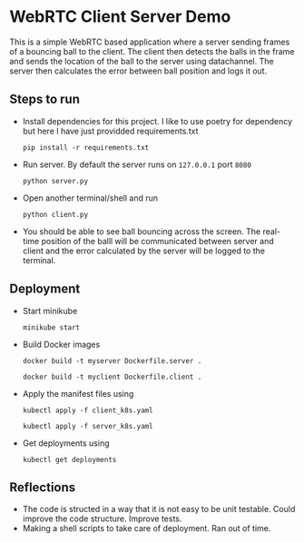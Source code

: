 
# WebRTC Client Server Demo

This is a simple WebRTC based application where a server sending frames of a bouncing ball to the client. The client then detects the balls in the frame and sends the location of the ball to the server using datachannel. The server then calculates the error between ball position and logs it out.

## Steps to run

- Install dependencies for this project. I like to use poetry for dependency but here I have just providded requirements.txt

    ` pip install -r requirements.txt `

- Run server. By default the server runs on `127.0.0.1` port `8080`

    `python server.py`

- Open another terminal/shell and run

    `python client.py`

- You should be able to see ball bouncing across the screen. The real-time position of the balll will be communicated between server and client and the error calculated by the server will be logged to the terminal.

## Deployment

- Start minikube 

    `minikube start`

- Build Docker images

    `docker build -t myserver Dockerfile.server .`

    `docker build -t myclient Dockerfile.client .`

- Apply the manifest files using

    `kubectl apply -f client_k8s.yaml`

    `kubectl apply -f server_k8s.yaml`

- Get deployments using 

    `kubectl get deployments`



## Reflections

- The code is structed in a way that it is not easy to be unit testable. Could improve the code structure. Improve tests.
- Making a shell scripts to take care of deployment. Ran out of time.






